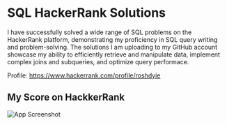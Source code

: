 
# SQL HackerRank Solutions

I have successfully solved a wide range of SQL problems on the HackerRank platform, demonstrating my proficiency in SQL query writing and problem-solving. The solutions I am uploading to my GitHub account showcase my ability to efficiently retrieve and manipulate data, implement complex joins and subqueries, and optimize query performace.

Profile: https://www.hackerrank.com/profile/roshdyie
## My Score on HackkerRank

![App Screenshot ](https://hrcdn.net/fcore/assets/generated-badges/sql_level_3_stars_5_linkedin-eb9818e321.png)

